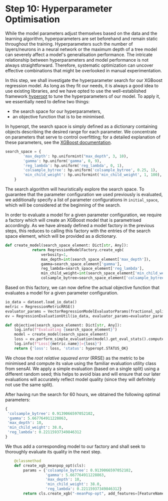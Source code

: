 # Step 10: Hyperparameter Optimisation

While the model parameters adjust themselves based on the data and the learning algorithm, hyperparameters are set beforehand and remain static throughout the training.
Hyperparameters such the number of layers/neurons in a neural network or the maximum depth of a tree model can severely affect a model's generalisation performance.
The intricate relationship between hyperparameters and model performance is not always straightforward. Therefore, systematic optimization can uncover effective combinations that might be overlooked in manual experimentation.

In this step, we shall investigate the hyperparameter search for our XGBoost 
regression model.
As long as they fit our needs, it is always a good idea to use existing libraries,
and we have opted to use the well-established framework [hyperopt](https://github.com/hyperopt/hyperopt/tree/master) to tune the hyperparameters of our model. 
To apply it, we essentially need to define two things:
  *  the search space for our hyperparameters,
  *  an objective function that is to be minimised.

In hyperopt, the search space is simply defined as a dictionary containing objects describing the desired range for each parameter.
We concentrate on parameters that serve to control overfitting; for a detailed explanation of these parameters, see
the [XGBoost documentation](https://xgboost.readthedocs.io/en/stable/parameter.html#parameters-for-tree-booster).

```python
search_space = {
        'max_depth': hp.uniformint("max_depth", 3, 10),
        'gamma': hp.uniform('gamma', 0, 9),
        'reg_lambda': hp.uniform('reg_lambda', 0, 1),
        'colsample_bytree': hp.uniform('colsample_bytree', 0.25, 1),
        'min_child_weight': hp.uniformint('min_child_weight', 1, 100),
    }
```

The search algorithm will heuristically explore the search space.
To guarantee that the parameter configuration we used previously is evaluated,
we additionally specify a list of parameter configurations in `initial_space`, which
will be considered at the beginning of the search.

In order to evaluate a model for a given parameter configuration, we require a factory which will create an XGBoost model that is parametrised accordingly.
As we have already defined a model factory in the previous steps,
this reduces to calling this factory with the entries of the search space element,
which will be provided as a dictionary.
```python
def create_model(search_space_element: Dict[str, Any]):
            return RegressionModelFactory.create_xgb(
                verbosity=1,
                max_depth=int(search_space_element['max_depth']),
                gamma=search_space_element['gamma'],
                reg_lambda=search_space_element['reg_lambda'],
                min_child_weight=int(search_space_element['min_child_weight']),
                colsample_bytree=search_space_element['colsample_bytree'])
```

Based on this factory, we can now define the actual objective function that
evaluates a model for a given parameter configuration.

```python
io_data = dataset.load_io_data()
metric = RegressionMetricRRSE()
evaluator_params = VectorRegressionModelEvaluatorParams(fractional_split_test_fraction=0.3, fractional_split_random_seed=21)
ev = RegressionEvaluationUtil(io_data, evaluator_params=evaluator_params)

def objective(search_space_element: Dict[str, Any]):
    log.info(f"Evaluating {search_space_element}")
    model = create_model(search_space_element)
    loss = ev.perform_simple_evaluation(model).get_eval_stats().compute_metric_value(metric)
    log.info(f"Loss[{metric.name}]={loss}")
    return {'loss': loss, 'status': hyperopt.STATUS_OK}
```

We chose the *root relative squared error* (RRSE) as the metric to be
minimised and compute its value using the familiar evaluation utility class
from sensAI.
We apply a simple evaluation (based on a single split) using a different random
seed; this helps to avoid bias and will ensure that our later evaluations will accurately reflect model quality (since they will definitely not use the same split).

After having run the search for 60 hours, we obtained the following optimal parameters:

```python
{
 'colsample_bytree': 0.9139066597052102,
 'gamma': 5.667764911228863,
 'max_depth': 10,
 'min_child_weight': 38.0,
 'reg_lambda': 0.22115937349846312
}
```

We thus add a corresponding model to our factory and shall seek to thoroughly evaluate its quality in the next step.

```python
    @classmethod
    def create_xgb_meanpop_opt(cls):
        params = {'colsample_bytree': 0.9139066597052102,
                  'gamma': 5.667764911228863,
                  'max_depth': 10,
                  'min_child_weight': 38.0,
                  'reg_lambda': 0.22115937349846312} 
        return cls.create_xgb("-meanPop-opt", add_features=[FeatureName.MEAN_ARTIST_POPULARITY], **params)
```